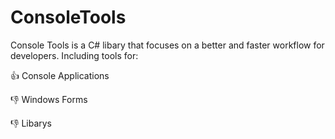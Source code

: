 # ConsoleTools

Console Tools is a C# libary that focuses on a better and faster workflow for developers. Including tools for:



:thumbsup: Console Applications              
                                             
:thumbsdown: Windows Forms                   
                                             
:thumbsdown: Libarys

